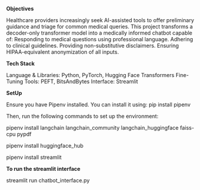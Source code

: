 **Objectives**

Healthcare providers increasingly seek AI-assisted tools to offer preliminary guidance and triage for common medical queries. This project transforms a decoder-only transformer model into a medically informed chatbot capable of:
Responding to medical questions using professional language.
Adhering to clinical guidelines.
Providing non-substitutive disclaimers.
Ensuring HIPAA-equivalent anonymization of all inputs.


**Tech Stack**

Language & Libraries: Python, PyTorch, Hugging Face Transformers
Fine-Tuning Tools: PEFT, BitsAndBytes
Interface: Streamlit

**SetUp**

Ensure you have Pipenv installed. You can install it using:
pip install pipenv

Then, run the following commands to set up the environment:

pipenv install langchain langchain_community langchain_huggingface faiss-cpu pypdf

pipenv install huggingface_hub

pipenv install streamlit

**To run the streamlit interface**

streamlit run chatbot_interface.py
